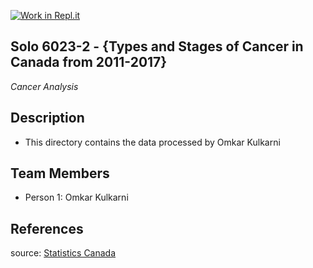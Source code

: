 [![Work in Repl.it](https://classroom.github.com/assets/work-in-replit-14baed9a392b3a25080506f3b7b6d57f295ec2978f6f33ec97e36a161684cbe9.svg)](https://classroom.github.com/online_ide?assignment_repo_id=313440&assignment_repo_type=GroupAssignmentRepo)
## Solo 6023-2 - {Types and Stages of Cancer in Canada from 2011-2017}

*Cancer Analysis*

## Description
 - This directory contains the data processed by Omkar Kulkarni 


## Team Members

- Person 1: Omkar Kulkarni

## References
source: [Statistics Canada](https://open.canada.ca/data/en/dataset/bc5becae-2a29-49ba-80ea-7f6ae6708d04)

